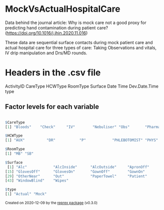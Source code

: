 # MockVsActualHospitalCare
Data behind the journal article: Why is mock care not a good proxy for predicting hand contamination during patient care? (https://doi.org/10.1016/j.jhin.2020.11.016)

These data are sequential surface contacts during mock patient care and actual hospital care for three types of care: Taking Observations and vitals, IV drip manipulation and Drs/MD rounds.

# Headers in the .csv file
ActivityID	CareType	HCWType	RoomType	Surface	Date	Time	Dev.Date.Time	type

## Factor levels for each variable
``` r

$CareType
[1] "Bloods"    "Check"     "IV"        "Nebuliser" "Obs"       "Pharmacy"  "Rounds"   

$HCWType
[1] "AUX"          "DR"           "P"            "PHLEBOTOMIST" "PHYS"         "RN"           "SN"           "STUDN"       

$RoomType
[1] "MB" "SB"

$Surface
 [1] "Alc"            "AlcInside"      "AlcOutside"     "ApronOff"       "ApronOn"        "Bed"            "Bedding"        "BloodObsEq"     "Chair"          "Curtain"        "Door"           "EqMisc"         "EqTray"         "Equipment"     
[15] "GlovesOff"      "GlovesOn"       "GownOff"        "GownOn"         "In"             "IV"             "IVDrip"         "IVStand"        "MedsTrolley"    "Nebuliser"      "Notes"          "ObsTrolley"     "Other"          "OtherFar"      
[29] "OtherNear"      "Out"            "PaperTowel"     "Patient"        "Sharps"         "Sink"           "Soap"           "Stethoscope"    "Syringe"        "Table"          "TabletComputer" "Tap"            "Tray"           "Waste"         
[43] "WindowBlind"    "Wipes"         

$type
[1] "Actual" "Mock"  
```
<sup>Created on 2020-12-09 by the [reprex package](https://reprex.tidyverse.org) (v0.3.0)</sup>
